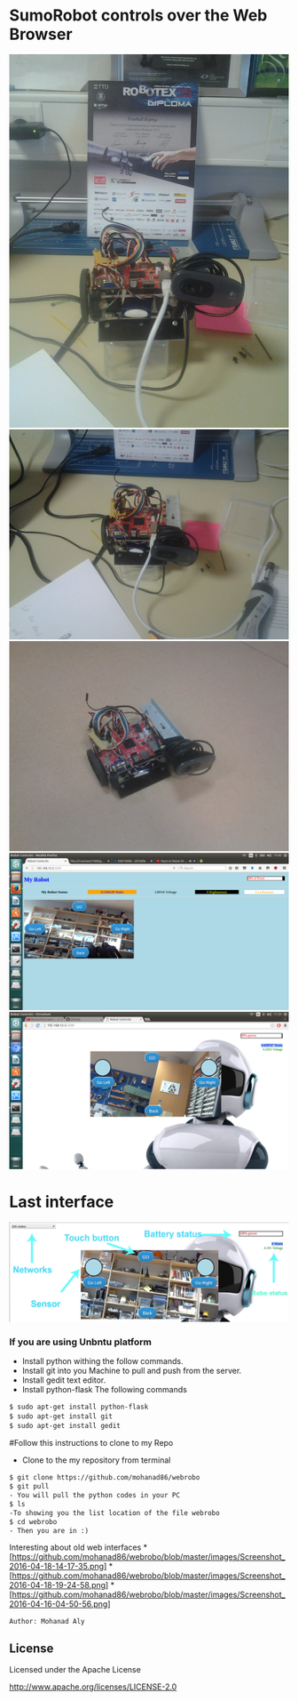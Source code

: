 # SumoRobot controls over the Web Browser 

![alt text](https://github.com/mohanad86/webrobo/blob/master/images/20160418_192127.jpg)
![alt text](https://github.com/mohanad86/webrobo/blob/master/images/20160418_192136.jpg)
![alt text](https://github.com/mohanad86/webrobo/blob/master/images/20160418_192201.jpg)
![alt text](https://github.com/mohanad86/webrobo/blob/master/images/Screenshot%20from%202016-04-22%2019-48-34.png)
![alt text](https://github.com/mohanad86/webrobo/blob/master/images/Screenshot%20from%202016-05-03%2017-39-09.png)
# Last interface
![alt text](https://github.com/mohanad86/webrobo/blob/master/images/Screenshot%20from%202016-05-25%2011-27-55.jpg)


### If you are using Unbntu platform
 
- Install python withing the follow commands.
- Install git into you Machine to pull and push from the server.
- Install gedit text editor.
- Install python-flask
The following commands
```sh
$ sudo apt-get install python-flask
$ sudo apt-get install git
$ sudo apt-get install gedit
```
#Follow this instructions to clone to my Repo
- Clone to the my repository from terminal
``` 
$ git clone https://github.com/mohanad86/webrobo
$ git pull 
- You will pull the python codes in your PC
$ ls
-To showing you the list location of the file webrobo
$ cd webrobo
- Then you are in :)
``` 
Interesting about old web interfaces 
*[https://github.com/mohanad86/webrobo/blob/master/images/Screenshot_2016-04-18-14-17-35.png]
*[https://github.com/mohanad86/webrobo/blob/master/images/Screenshot_2016-04-18-19-24-58.png] 
*[https://github.com/mohanad86/webrobo/blob/master/images/Screenshot_2016-04-16-04-50-56.png]

    Author: Mohanad Aly 

License
----
Licensed under the Apache License

http://www.apache.org/licenses/LICENSE-2.0
